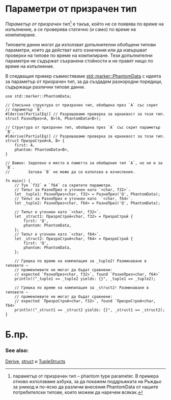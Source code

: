 # Параметри от призрачен тип

*Параметър от призрачен тип*[^phantom_type] е такъв, който не се появява по
време на изпълнение, а се проверява статично (и само) по време на компилиране.

Типовете данни могат да използват допълнителни обобщени типови параметри, които
да действат като означения или да извършват проверки на типове по време на
компилиране. Тези допълнителни параметри не съдържат съхранени стойности и не
правят нищо по време на изпълнение.

В следващия пример съвместяваме [std::marker::PhantomData] с идеята за параметър
от призрачен тип, за да създадем разнородни поредици, съдържащи различни типове данни.

```rust,editable
use std::marker::PhantomData;

// Списъчна структура от призрачен тип, обобщена през `A` със скрит
// параметър `B`.
#[derive(PartialEq)] // Разрешаваме проверка за еднаквост за този тип.
struct РазноПриз<A, B>(A, PhantomData<B>);

// Структура от призрачен тип, обобщена през `A` със скрит параметър `B`.
#[derive(PartialEq)] // Разрешаваме проверка за еднаквост за този тип.
struct ПризроСтрой<A, B> {
    first: A,
    phantom: PhantomData<B>,
}

// Важно: Заделено е място в паметта за обобщения тип `A`, но не и за `B`.
//        Затова `B` не може да се използва в изчисления.

fn main() {
    // Тук `f32` и `f64` са скритите параметри.
    // Типът за РазноПриз е уточнен като `<char, f32>`.
    let _tuple1: РазноПриз<char, f32> = РазноПриз('Q', PhantomData);
    // Типът за РазноПриз е уточнен като  `<char, f64>`.
    let _tuple2: РазноПриз<char, f64> = РазноПриз('Q', PhantomData);

    // Типът е уточнен като `<char, f32>`.
    let _struct1: ПризроСтрой<char, f32> = ПризроСтрой {
        first: 'Q',
        phantom: PhantomData,
    };
    // Типът е уточнен като `<char, f64>`.
    let _struct2: ПризроСтрой<char, f64> = ПризроСтрой {
        first: 'Q',
        phantom: PhantomData,
    };

    // Грешка по време на компилация за _tuple2! Разминаване в типовете –
    // променливите не могат да бъдат сравнени:
    // expected `РазноПриз<char, f32>`, found `РазноПриз<char, f64>`
    println!("_tuple1 == _tuple2 yields: {}", _tuple1 == _tuple2);

    // Грешка по време на компилация за _struct2! Разминаване в типовете –
    // променливите не могат да бъдат сравнени:
    // expected `ПризроСтрой<char, f32>`, found `ПризроСтрой<char, f64>`
    println!("_struct1 == _struct2 yields: {}", _struct1 == _struct2);
}
```

# Б.пр.

[^phantom_type]: параметър от призрачен тип – phantom type parameter.
 В примера отново използваме азбука, за да покажем поддръжката на Ръждьо за
 уникод и по-ясно да различм внесения PhantomData от нашите потребителски
 типове, които можем да наречем всякак.

### See also:

[Derive], [struct] и [TupleStructs]

[Derive]: ../trait/derive.md
[struct]: ../custom_types/structs.md
[TupleStructs]: ../custom_types/structs.md
[std::marker::PhantomData]: https://doc.rust-lang.org/std/marker/struct.PhantomData.html
